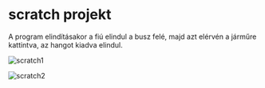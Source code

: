 # scratch projekt

A program elindításakor a fiú elindul a busz felé, majd azt elérvén a járműre kattintva, az hangot kiadva elindul.

![scratch1](https://user-images.githubusercontent.com/61745824/75816549-b49e3980-5d95-11ea-8efd-48336e649395.png)

![scratch2](https://user-images.githubusercontent.com/61745824/75816615-d39ccb80-5d95-11ea-9834-b25917a43201.png)



